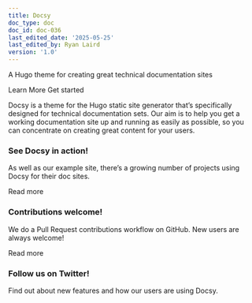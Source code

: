 ```yaml
---
title: Docsy
doc_type: doc
doc_id: doc-036
last_edited_date: '2025-05-25'
last_edited_by: Ryan Laird
version: '1.0'
---
```


<!-- Unsupported block type: image -->

A Hugo theme for creating great technical documentation sites

Learn More Get started

Docsy is a theme for the Hugo static site generator that’s specifically designed for technical documentation sets. Our aim is to help you get a working documentation site up and running as easily as possible, so you can concentrate on creating great content for your users.

### See Docsy in action!

As well as our example site, there’s a growing number of projects using Docsy for their doc sites.

Read more

### Contributions welcome!

We do a Pull Request contributions workflow on GitHub. New users are always welcome!

Read more

### Follow us on Twitter!

Find out about new features and how our users are using Docsy.
